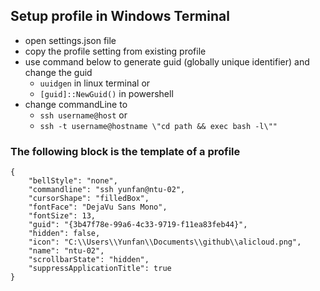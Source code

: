## Setup profile in Windows Terminal
- open settings.json file
- copy the profile setting from existing profile
- use command below to generate guid (globally unique identifier) and change the guid
  - `uuidgen` in linux terminal or
  - `[guid]::NewGuid()` in powershell 
- change commandLine to 
  - `ssh username@host` or
  - `ssh -t username@hostname \"cd path && exec bash -l\""`

### The following block is the template of a profile
```
{
    "bellStyle": "none",
    "commandline": "ssh yunfan@ntu-02",
    "cursorShape": "filledBox",
    "fontFace": "DejaVu Sans Mono",
    "fontSize": 13,
    "guid": "{3b47f78e-99a6-4c33-9719-f11ea83feb44}",
    "hidden": false,
    "icon": "C:\\Users\\Yunfan\\Documents\\github\\alicloud.png",
    "name": "ntu-02",
    "scrollbarState": "hidden",
    "suppressApplicationTitle": true
}
```